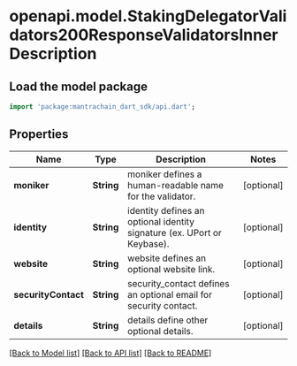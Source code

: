 # openapi.model.StakingDelegatorValidators200ResponseValidatorsInnerDescription

## Load the model package
```dart
import 'package:mantrachain_dart_sdk/api.dart';
```

## Properties
Name | Type | Description | Notes
------------ | ------------- | ------------- | -------------
**moniker** | **String** | moniker defines a human-readable name for the validator. | [optional] 
**identity** | **String** | identity defines an optional identity signature (ex. UPort or Keybase). | [optional] 
**website** | **String** | website defines an optional website link. | [optional] 
**securityContact** | **String** | security_contact defines an optional email for security contact. | [optional] 
**details** | **String** | details define other optional details. | [optional] 

[[Back to Model list]](../README.md#documentation-for-models) [[Back to API list]](../README.md#documentation-for-api-endpoints) [[Back to README]](../README.md)


